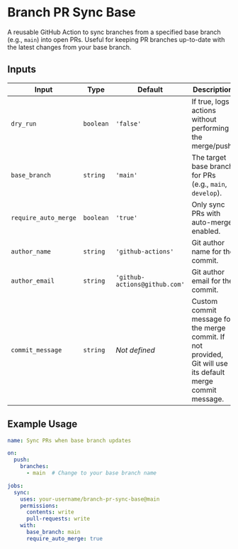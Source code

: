 # Branch PR Sync Base

A reusable GitHub Action to sync branches from a specified base branch (e.g., `main`) into open PRs. Useful for keeping PR branches up-to-date with the latest changes from your base branch.

## Inputs

| Input               | Type    | Default        | Description                                                 |
|---------------------|---------|----------------|-------------------------------------------------------------|
| `dry_run`           | `boolean`| `'false'`        | If true, logs actions without performing the merge/push.    |
| `base_branch`       | `string` | `'main'`       | The target base branch for PRs (e.g., `main`, `develop`).   |
| `require_auto_merge`| `boolean`| `'true'`         | Only sync PRs with auto-merge enabled.                      |
| `author_name`       | `string` | `'github-actions'` | Git author name for the commit.                             |
| `author_email`      | `string` | `'github-actions@github.com'` | Git author email for the commit.  |
| `commit_message`    | `string` | _Not defined_ | Custom commit message for the merge commit. If not provided, Git will use its default merge commit message. |

## Example Usage

```yaml
name: Sync PRs when base branch updates

on:
  push:
    branches:
      - main  # Change to your base branch name

jobs:
  sync:
    uses: your-username/branch-pr-sync-base@main
    permissions:
      contents: write
      pull-requests: write
    with:
      base_branch: main
      require_auto_merge: true
```